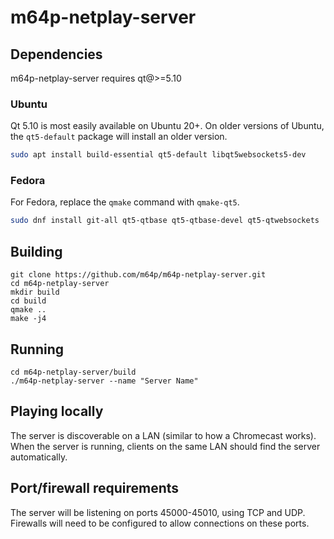 # m64p-netplay-server

## Dependencies

m64p-netplay-server requires qt@>=5.10

### Ubuntu

Qt 5.10 is most easily available on Ubuntu 20+. On older versions of Ubuntu, the `qt5-default` package will install an older version.

```sh
sudo apt install build-essential qt5-default libqt5websockets5-dev
```

### Fedora

For Fedora, replace the `qmake` command with `qmake-qt5`.

```sh
sudo dnf install git-all qt5-qtbase qt5-qtbase-devel qt5-qtwebsockets
```

## Building
```
git clone https://github.com/m64p/m64p-netplay-server.git
cd m64p-netplay-server
mkdir build
cd build
qmake ..
make -j4
```

## Running
```
cd m64p-netplay-server/build
./m64p-netplay-server --name "Server Name"
```

## Playing locally
The server is discoverable on a LAN (similar to how a Chromecast works). When the server is running, clients on the same LAN should find the server automatically.

## Port/firewall requirements
The server will be listening on ports 45000-45010, using TCP and UDP. Firewalls will need to be configured to allow connections on these ports.

